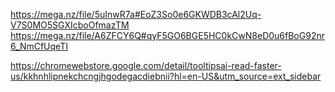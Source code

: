 https://mega.nz/file/5uInwR7a#EoZ3So0e6GKWDB3cAl2Uq-V7S0MO5SGXIcboOfmazTM
https://mega.nz/file/A6ZFCY6Q#qyF5GO6BGE5HC0kCwN8eD0u6fBoG92nr6_NmCfUqeTI

https://chromewebstore.google.com/detail/tooltipsai-read-faster-us/kkhnhlipnekchcngjhgodegacdiebnii?hl=en-US&utm_source=ext_sidebar
